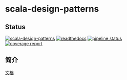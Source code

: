 # scala-design-patterns

## Status

[![scala-design-patterns](https://travis-ci.com/yishenggudou/scala-design-patterns.svg?branch=master)](https://travis-ci.com/yishenggudou/scala-design-patterns)
[![readthedocs](https://readthedocs.org/projects/scala-design-patterns/badge/?version=latest)](https://scala-design-patterns.readthedocs.io/zh_CN/latest/)
[![pipeline status](https://gitlab.com/yishenggudou/scala-design-patterns/badges/master/pipeline.svg)](https://gitlab.com/yishenggudou/scala-design-patterns/commits/master)
[![coverage report](https://gitlab.com/yishenggudou/scala-design-patterns/badges/master/coverage.svg)](https://gitlab.com/yishenggudou/scala-design-patterns/commits/master)

## 简介



[文档](https://scala-design-patterns.readthedocs.io/zh_CN/latest/)


